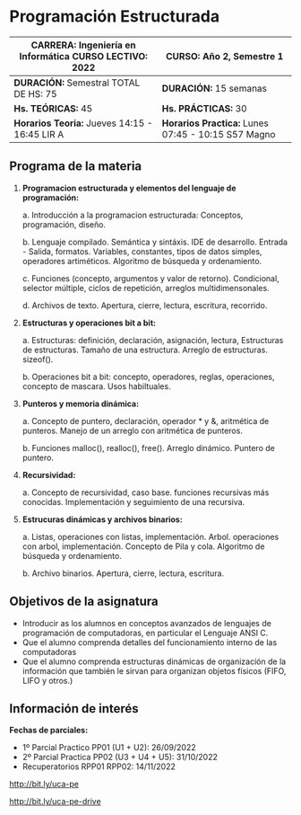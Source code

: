 # Programación Estructurada

| **CARRERA:** Ingeniería en Informática CURSO LECTIVO: 2022      | **CURSO:** Año 2, Semestre 1|
| ----------- | ----------- |
| **DURACIÓN:** Semestral TOTAL DE HS: 75      | **DURACIÓN:** 15 semanas       |
| **Hs. TEÓRICAS:** 45   | **Hs. PRÁCTICAS:** 30        |
| **Horarios Teoria:** Jueves 14:15 - 16:45 LIR A | **Horarios Practica:** Lunes 07:45 - 10:15 S57 Magno |


## Programa de la materia

1. **Programacion estructurada y elementos del lenguaje de programación:** 

    a. Introducción a la programacion estructurada: Conceptos, programación, diseño.

    b. Lenguaje compilado. Semántica y sintáxis. IDE de desarrollo. Entrada - Salida, formatos. Variables, constantes, tipos de datos simples, operadores artiméticos. Algoritmo de búsqueda y ordenamiento.

    c. Funciones (concepto, argumentos y valor de retorno). Condicional, selector múltiple, ciclos de repetición, arreglos multidimensonales.

    d. Archivos de texto. Apertura, cierre, lectura, escritura, recorrido.

2. **Estructuras y operaciones bit a bit:**

    a. Estructuras: definición, declaración, asignación, lectura, Estructuras de estructuras. Tamaño de una estructura. Arreglo de estructuras. sizeof().

    b. Operaciones bit a bit: concepto, operadores, reglas, operaciones, concepto de mascara. Usos habiltuales.

3. **Punteros y memoria dinámica:**

    a. Concepto de puntero, declaración, operador * y &, aritmética de punteros. Manejo de un arreglo con aritmética de punteros.

    b. Funciones malloc(), realloc(), free(). Arreglo dinámico. Puntero de puntero.

4. **Recursividad:**

    a. Concepto de recursividad, caso base. funciones recursivas más conocidas. Implementación y seguimiento de una recursiva.

5. **Estrucuras dinámicas y archivos binarios:**

    a. Listas, operaciones con listas, implementación. Arbol. operaciones con arbol, implementación. Concepto de Pila y cola. Algoritmo de búsqueda y ordenamiento.

    b. Archivo binarios. Apertura, cierre, lectura, escritura.

## Objetivos de la asignatura
* Introducir as los alumnos en conceptos avanzados de lenguajes de programación de
computadoras, en particular el Lenguaje ANSI C.
* Que el alumno comprenda detalles del funcionamiento interno de las computadoras
* Que el alumno comprenda estructuras dinámicas de organización de la información que
también le sirvan para organizan objetos físicos (FIFO, LIFO y otros.)
## Información de interés

**Fechas de parciales:**

* 1º Parcial Practico PP01 (U1 + U2): 26/09/2022
* 2º Parcial Practica PP02 (U3 + U4 + U5): 31/10/2022
* Recuperatorios RPP01 RPP02: 14/11/2022

http://bit.ly/uca-pe

http://bit.ly/uca-pe-drive

